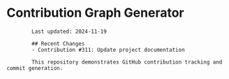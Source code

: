 # Contribution Graph Generator
            
            Last updated: 2024-11-19
            
            ## Recent Changes
            - Contribution #311: Update project documentation
            
            This repository demonstrates GitHub contribution tracking and commit generation.
        